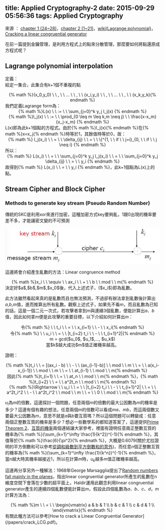 title: Applied Cryptography-2
date: 2015-09-29 05:56:36
tags: Applied Cryptography
---
來源 ： [chapter 1 (24~28)](http://staff.csie.ncu.edu.tw/yensm/lecture/Cryptography/Chapter-1%20Introduction%20to%20Cryptography.pdf)，[chapter 2 (1~21)](http://staff.csie.ncu.edu.tw/yensm/lecture/Cryptography/Chapter-2%20Secret-Key%20Cryptography.pdf)，[wiki(Lagrange polynomial)](https://en.wikipedia.org/wiki/Lagrange_polynomial)，[Cracking a linear congruential generator](http://security.stackexchange.com/questions/4268/cracking-a-linear-congruential-generator)

在前一篇提到金鑰管理，是利用方程式上的點來分散管理，那麼要如何將點還原成方程式呢？

## Lagrange polynomial interpolation

定義：  
給定一集合，此集合有k+1個不重複的點 
<center> {% math %}(x_0,y_0) \ \ , \ \ ... \ \ , \ \ (x_i,y_i) \ \ , \ \ ... \ \ , \ \ (x_k,y_k){% endmath %} </center>
我們定義Lagrange form為：
<center> {% math %}L(x) \ \ := \ \ \sum_{j=0}^k y_j l_j(x) {% endmath %} </center>
<center> {% math %}l_j(x) \ \ := \ \ \prod_{0 \leq m \leq k,m \neq j} \ \ \frac{x-x_m}{x_j-x_m} {% endmath %} </center>
L(x)即為此k+1個點的方程式。由於{% math %}l_j(x){% endmath %}在{% math %}x=x_j{% endmath %}時等於1，其餘值時等於0，故：

<center>  {% math %} l_j(x_i) \ \ = \ \ \delta_{ij} \ \ = \ \ \{^{1, \ \ if \ \ j=i}_{0, \ \ if \ \ j \neq i} {% endmath %} </center>
所以：
<center> {% math %} L(x_i) \ \ = \ \ \sum_{j=0}^k y_j l_j(x_i) \ \ = \ \ \sum_{j=0}^k y_j \delta_{ij} \ \ = \ \ y_i {% endmath %} </center>
故得到{% math %} L(x_i) \ \ = \ \ y_i {% endmath %}，此k+1個點為L(x)上的點。


<h2>Stream Cipher and Block Cipher</h2>
<h3>Methods to generate key stream (Pseudo Random Number)</h3>

傳統的SKC是利用xor來進行加密，這種加密方式key要夠亂，1跟0出現的機率要差不多，才能讓密文變的不可預測 

![](/images/key.jpg)

這邊將會介紹產生亂數的方法：Linear congruence method
<center> {% math %}x_i \ \ \equiv \ \ ax_i \ \ + \ \ b \ \ mod \ \ m{% endmath %} </center>
決定好$a$,$b$,$m$,$x_0$後，代入上述式子，{$x_i$}即為亂數。

此方法雖然看起來真的是亂數而且也無法預測，不過卻有辦法拿到亂數後計算出$a$,$b$,$m$值，進而推算出所有亂數。觀察上述式子，如果先不看$m$，而且亂數為已知的話，這是一個二元一次式，若攻擊者拿到$m$與連續3個亂數，便能計算出$a$、$b$值，因此如何拿$m$便是此攻擊的重要目標，以下介紹如何計算出$m$：

<center>令{% math %} \   \ t_i \ \ = \ \ x_{i+1} \ \ - \ \ x_i{% endmath %}</center>
<center>令{% math %} \   \ u_i \ \ = \ \ |t_{i+2} t_i \ \ - \ \ t_{i+1}^2|{% endmath %}</center>
<center>m = gcd($u_0$, $u_1$,..., $u_k$)</center>
<center>當$k$越大成功$m$值正確機率越高。</center>

證明：

<center>{% math %}t_i \ \ = [(ax_i - b) \ \ - \ \ (ax_{i-1}-b)] \ \ mod \ \ m \ \ = \ \ a(x_i-x_{i-1}) \ \ mod \ \ m \ \ = \ \ at_{i-1} \ \ mod \ \ m{% endmath %}</center>
<center>因此{% math %}t_{i+1} \ \ = \ \ at_n \ \ mod \ \ m{% endmath %}，{% math %}t_{i+2} \ \ = \ \ a^2t_n \ \ mod \ \ m{% endmath %}</center>
<center>{% math %}\Rightarrow \ \ u_i \ \ = \ \ |t_{i+2} t_i \ \ - \ \ t_{i+1}^2| \ \ = \ \ a^2t_i^2 \ \ - \ \ a^2t_i^2 \ \ mod \ \ m \ \ = \ \ 0 \ \ mod \ \ m{% endmath %}</center>

$u_i$為$m$的倍數，這邊探討一個問題，任意兩個$m$的倍數的最大公因數為$m$的機率是多少？這邊有個有趣的想法，任意兩個$m$的倍數可以看成$ma$、$mb$，而這兩個數又要最大公因數為$m$，意思不就是$a$與$b$要互質嗎？所以這個問題可以轉變成：任意兩個正整數互質的機率是多少？想必一些數學系的都知道答案了，這邊提供[Prime Theorem 2](/papers/PrimeTheorem2.pdf)、[互質的機率](/papers/related_p.pdf)兩個連結讓大家參考，裡面有證明任意兩正整數互質的機率為{% math %}(\sum_{k=1}^\infty \frac{1}{k^2})^{-1}{% endmath %}，其值等於{% math %}\frac{6}{\pi^2}{% endmath %}，大概是0.6079(關於尤拉證明的平方倒數和可以參考[從調和級數到平方倒數和的意外](http://www5.hwsh.tc.edu.tw/web/fan/8))，而任意$n$個正整數互質的機率為{% math %}(\sum_{k=1}^\infty \frac{1}{k^n})^{-1}{% endmath %}，當$n$越大時其機率越接近1，所以在計算$m$時，$u_k$越多$m$值正確機率越高。

這邊再分享另外一種解法：1968年George Marsagglia提出了[Random numbers fall mainly in the planes](/papers/marsaglia.pdf)，指出linear congruential generator所產生的亂數在n維度空間下會落在少數的超平面上，Haldir運用此觀念利用linear congruential generator產生的連續四個亂數便能計算出$m$，假設此四個亂數為$a$、$b$、$c$、$d$，$m$計算方法為：
<center>{% math %}m \ \ = \ \ \begin{vmatrix} a & b & 1 \\ b & c & 1 \\ c & d & 1 \\ \end{vmatrix}{% endmath %}</center>
有關此種方法可以參考[How to crack a Linear Congruential Generator](/papers/crack_LCG.pdf)。


